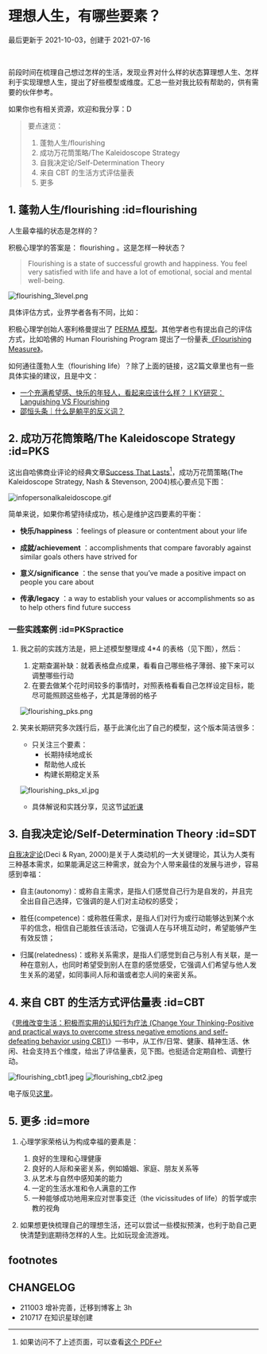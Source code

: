 # 理想人生，有哪些要素？
最后更新于 2021-10-03，创建于 2021-07-16

<br> 

前段时间在梳理自己想过怎样的生活，发现业界对什么样的状态算理想人生、怎样利于实现理想人生，提出了好些模型或维度。汇总一些对我比较有帮助的，供有需要的伙伴参考。

如果你也有相关资源，欢迎和我分享：D

> 要点速览：
> 1. 蓬勃人生/flourishing
> 2. 成功万花筒策略/The Kaleidoscope Strategy
> 3. 自我决定论/Self-Determination Theory
> 4. 来自 CBT 的生活方式评估量表
> 5. 更多

## 1. 蓬勃人生/flourishing  :id=flourishing

人生最幸福的状态是怎样的？

积极心理学的答案是： flourishing 。这是怎样一种状态？

> Flourishing is a state of successful growth and happiness. You feel very satisfied with life and have a lot of emotional, social and mental well-being.

![flourishing_3level.png](http://ishanshan.zoomquiet.top/clipping/flourishing_3level.png?imageslim)

具体评估方式，业界学者各有不同，比如：

积极心理学创始人塞利格曼提出了 [PERMA 模型](https://www.viacharacter.org/pdf/Flourishing.pdf)。其他学者也有提出自己的评估方式，比如哈佛的 Human Flourishing Program 提出了一份量表[《Flourishing Measure》](https://hfh.fas.harvard.edu/files/pik/files/flourishing_measure_pdf.pdf)。


如何通往蓬勃人生（flourishing life）？除了上面的链接，这2篇文章里也有一些具体实操的建议，且是中文：

* [一个充满希望感、快乐的年轻人，看起来应该什么样？丨KY研究：Languishing VS Flourishing](https://mp.weixin.qq.com/s/27y7b37njjQ5rYiWR83xnw)
* [邵恒头条｜什么是躺平的反义词？](https://m.igetget.com/share/course/article?id=RQLYWyjMZoa0J1vlglXp4wvzDbO26B)

## 2. 成功万花筒策略/The Kaleidoscope Strategy :id=PKS


这出自哈佛商业评论的经典文章[Success That Lasts](https://hbr.org/2004/02/success-that-lasts)[^1]，成功万花筒策略(The Kaleidoscope Strategy, Nash & Stevenson, 2004)核心要点见下图：

![infopersonalkaleidoscope.gif](http://ishanshan.zoomquiet.top/share/infopersonalkaleidoscope.gif)

简单来说，如果你希望持续成功，核心是维护这四要素的平衡：


* **快乐/happiness** ：feelings of pleasure or contentment about your life 

* **成就/achievement** ：accomplishments that compare favorably against similar goals others have strived for

* **意义/significance** ：the sense that you’ve made a positive impact on people you care about 

* **传承/legacy** ：a way to establish your values or accomplishments so as to help others find future success


### 一些实践案例 :id=PKSpractice

1. 我之前的实践方法是，把上述模型整理成 4*4 的表格（见下图），然后：
    1. 定期查漏补缺：就着表格盘点成果，看看自己哪些格子薄弱、接下来可以调整哪些行动
    2. 在要去做某个花时间较多的事情时，对照表格看看自己怎样设定目标，能尽可能照顾这些格子，尤其是薄弱的格子
    
    ![flourishing_pks.png](http://ishanshan.zoomquiet.top/share/flourishing_pks.png)

1. 笑来长期研究多次践行后，基于此演化出了自己的模型，这个版本简洁很多：
    - 只关注三个要素：
        - 长期持续地成长
        - 帮助他人成长
        - 构建长期稳定关系

     ![flourishing_pks_xl.jpg](http://ishanshan.zoomquiet.top/clipping/flourishing_pks_xl.jpg  ':size=400')

    - 具体解说和实践分享，见这节[试听课](https://xuexi-courses.firesbox.com/?utm_source=share#/7000103731/courses/3104)
    
   


## 3. 自我决定论/Self-Determination Theory :id=SDT

[自我决定论](https://selfdeterminationtheory.org/the-theory/)(Deci & Ryan, 2000)是关于人类动机的一大关键理论，其认为人类有三种基本需求，如果能满足这三种需求，就会为个人带来最佳的发展与进步，容易感到幸福：

- 自主(autonomy)：或称自主需求，是指人们感觉自己行为是自发的，并且完全出自自己选择，它强调的是人们对主动权的感受；

- 胜任(competence)：或称胜任需求，是指人们对行为或行动能够达到某个水平的信念，相信自己能胜任该活动，它强调人在与环境互动时，希望能够产生有效反馈；

- 归属(relatedness)：或称关系需求，是指人们感觉到自己与别人有关联，是一种在意别人，也同时希望受到别人在意的感觉感受，它强调人们希望与他人发生关系的渴望，如同事间人际和谐或者恋人间的亲密关系。


## 4. 来自 CBT 的生活方式评估量表 :id=CBT

《[思维改变生活：积极而实用的认知行为疗法 (Change Your Thinking-Positive and practical ways to overcome stress negative emotions and self-defeating behavior using CBT)](https://book.douban.com/subject/2984241/)》一书中，从工作/日常、健康、精神生活、休闲、社会支持五个维度，给出了评估量表，见下图。也挺适合定期自检、调整行动。

![flourishing_cbt1.jpeg](http://ishanshan.zoomquiet.top/share/flourishing_cbt1.jpeg?imageslim  ':size=200')
![flourishing_cbt2.jpeg](http://ishanshan.zoomquiet.top/share/flourishing_cbt2.jpeg?imageslim  ':size=200')

电子版见[这里](https://mzm628l8fj.feishu.cn/sheets/shtcnieI1Xpmtd1ld8grScWAjyU)。


## 5. 更多 :id=more

1. 心理学家荣格认为构成幸福的要素是：
    1. 良好的生理和心理健康
    2. 良好的人际和亲密关系，例如婚姻、家庭、朋友关系等
    3. 从艺术与自然中感知美的能力
    4. 一定的生活水准和令人满意的工作
    5. 一种能够成功地用来应对世事变迁（the vicissitudes of life）的哲学或宗教的视角

2. 如果想更快梳理自己的理想生活，还可以尝试一些模拟预演，也利于助自己更快清楚到底期待怎样的人生。比如玩现金流游戏。


## footnotes

[^1]:如果访问不了上述页面，可以查看[这个 PDF](http://ishanshan.zoomquiet.top/clipping/nash_stevenson_2004_success%20that%20lasts%2C%20the%20kaleidoscope%20strategy.pdf) 


## CHANGELOG 

- 211003 增补完善，迁移到博客上 3h
- 210717 在知识星球创建